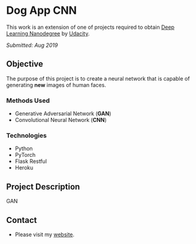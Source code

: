 # Dog App CNN
This work is an extension of one of projects required to obtain [Deep Learning Nanodegree](https://www.udacity.com/course/deep-learning-nanodegree--nd101) by [Udacity](https://www.udacity.com/).

*Submitted: Aug 2019*

## Objective
The purpose of this project is to create a neural network that is capable of generating **new** images of human faces.

### Methods Used
* Generative Adversarial Network (**GAN**)
* Convolutional Neural Network (**CNN**)

### Technologies
* Python
* PyTorch
* Flask Restful
* Heroku

## Project Description
GAN



## Contact
* Please visit my [website](https://marketaince.com/).
